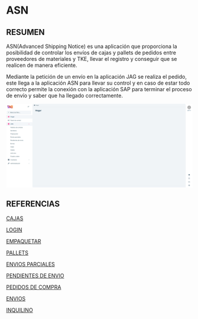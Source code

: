 # ASN

## RESUMEN

ASN(Advanced Shipping Notice) es una aplicación que proporciona la posibilidad de controlar los envíos de cajas y pallets de pedidos entre proveedores de materiales y TKE, llevar el registro y conseguir que se realicen de manera eficiente.

Mediante la petición de un envío en la aplicación JAG se realiza el pedido, este llega a la aplicación ASN para llevar su control y en caso de estar todo correcto permite la conexión con la aplicación SAP para terminar el proceso de envío y saber que ha llegado correctamente.

![image](ASN/images/ASN_home.png)

## REFERENCIAS

[CAJAS](ASN/Cajas.md) 

[LOGIN](ASN/Login.md) 

[EMPAQUETAR](ASN/Empaquetar.md) 

[PALLETS](./ASN/Pallets.md) 

[ENVIOS PARCIALES](ASN/Envios-parciales.md) 

[PENDIENTES DE ENVIO](ASN/Pendientes-de-envio.md) 

[PEDIDOS DE COMPRA](ASN/Pedidos-de-compra.md)

[ENVIOS](ASN/Envios.md) 

[INQUILINO](ASN/Inquilino.md) 